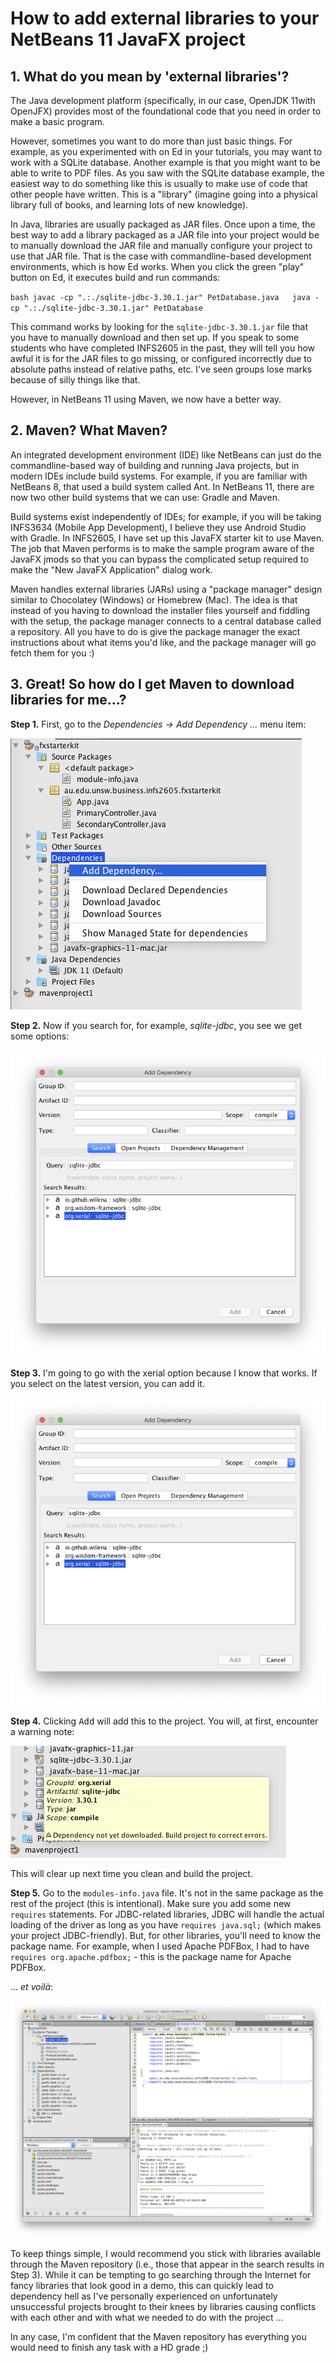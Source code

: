 # How to add external libraries to your NetBeans 11 JavaFX project

## 1. What do you mean by 'external libraries'?

The Java development platform (specifically, in our case, OpenJDK 11with OpenJFX) provides most of the foundational code that you need in order to make a basic program.

However, sometimes you want to do more than just basic things. For example, as you experimented with on Ed in your tutorials, you may want to work with a SQLite database. Another example is that you might want to be able to write to PDF files. As you saw with the SQLite database example, the easiest way to do something like this is usually to make use of code that other people have written. This is a "library" (imagine going into a physical library full of books, and learning lots of new knowledge).

In Java, libraries are usually packaged as JAR files. Once upon a time, the best way to add a library packaged as a JAR file into your project would be to manually download the JAR file and manually configure your project to use that JAR file. That is the case with commandline-based development environments, which is how Ed works. When you click the green "play" button on Ed, it executes build and run commands:

``bash
javac -cp ".:./sqlite-jdbc-3.30.1.jar" PetDatabase.java  
java -cp ".:./sqlite-jdbc-3.30.1.jar" PetDatabase
``

This command works by looking for the `sqlite-jdbc-3.30.1.jar` file that you have to manually download and then set up. If you speak to some students who have completed INFS2605 in the past, they will tell you how awful it is for the JAR files to go missing, or configured incorrectly due to absolute paths instead of relative paths, etc. I've seen groups lose marks because of silly things like that.

However, in NetBeans 11 using Maven, we now have a better way.

## 2. Maven? What Maven?

An integrated development environment (IDE) like NetBeans can just do the commandline-based way of building and running Java projects, but
in modern IDEs include build systems. For example, if you are familiar with NetBeans 8, that used a build system called Ant. In NetBeans 11,
there are now two other build systems that we can use: Gradle and Maven.

Build systems exist independently of IDEs; for example, if you will be taking INFS3634 (Mobile App Development), I believe they use Android Studio with
Gradle. In INFS2605, I have set up this JavaFX starter kit to use Maven.
The job that Maven performs is to make the sample program aware of the JavaFX jmods so that you can bypass the complicated setup required
to make the "New JavaFX Application" dialog work.

Maven handles external libraries (JARs) using a "package manager" design similar to Chocolatey (Windows) or Homebrew (Mac).
The idea is that instead of you having to download the installer files yourself and fiddling with the setup, the package manager connects to a central
database called a repository. All you have to do is give the package manager the exact instructions about what items you'd like, and the package manager
will go fetch them for you :)

## 3. Great! So how do I get Maven to download libraries for me...?

**Step 1.** First, go to the _Dependencies &rarr; Add Dependency ..._ menu item:

![adding-external-libs/Step1.png](adding-external-libs/Step1.png)

**Step 2.** Now if you search for, for example, _sqlite-jdbc_, you see we get some options:

![adding-external-libs/Step2.png](adding-external-libs/Step2.png)

**Step 3.** I'm going to go with the xerial option because I know that works. If you select on the latest version, you can add it. 

![adding-external-libs/Step3.png](adding-external-libs/Step3.png)

**Step 4.** Clicking <kbd>Add</kbd> will add this to the project. You will, at first, encounter a warning note:

![adding-external-libs/Step4.png](adding-external-libs/Step4.png)

This will clear up next time you clean and build the project.

**Step 5.** Go to the `modules-info.java` file. It's not in the same package as the rest of the project (this is intentional).
Make sure you add some new `requires` statements. For JDBC-related libraries, JDBC will handle the actual loading of the driver as long as
you have `requires java.sql;` (which makes your project JDBC-friendly). But, for other libraries, you'll need to know the package name.
For example, when I used Apache PDFBox, I had to have `requires org.apache.pdfbox;` - this is the package name for Apache PDFBox.

... _et voilà_:

![adding-external-libs/Step5.png](adding-external-libs/Step5.png)


To keep things simple, I would recommend you stick with libraries available through the Maven repository (i.e., those that
appear in the search results in Step 3). While it can be tempting to go searching through the Internet for fancy libraries that look good in a demo,
this can quickly lead to dependency hell as I've personally experienced on unfortunately unsuccessful projects brought to their knees by libraries
causing conflicts with each other and with what we needed to do with the project ... 

In any case, I'm confident that the Maven repository has everything you would need to finish any task with a HD grade ;)
